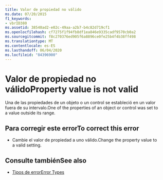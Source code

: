 ```yaml
---
title: Valor de propiedad no válido
ms.date: 07/20/2015
f1_keywords:
- vbrID380
ms.assetid: 38540ad2-e02c-49aa-a2b7-b4c82d719cf1
ms.openlocfilehash: cf7275f1f94fb8df1ea846e9335cadf9570cb0a2
ms.sourcegitcommit: f8c270376ed905f6a8896ce0fe25b4f4b38ff498
ms.translationtype: MT
ms.contentlocale: es-ES
ms.lasthandoff: 06/04/2020
ms.locfileid: "84396900"
---
```

# <a name="property-value-is-not-valid"></a><span data-ttu-id="1aaa9-102">Valor de propiedad no válido</span><span class="sxs-lookup"><span data-stu-id="1aaa9-102">Property value is not valid</span></span>
<span data-ttu-id="1aaa9-103">Una de las propiedades de un objeto o un control se estableció en un valor fuera de su intervalo.</span><span class="sxs-lookup"><span data-stu-id="1aaa9-103">One of the properties of an object or control was set to a value outside its range.</span></span>  
  
## <a name="to-correct-this-error"></a><span data-ttu-id="1aaa9-104">Para corregir este error</span><span class="sxs-lookup"><span data-stu-id="1aaa9-104">To correct this error</span></span>  
  
- <span data-ttu-id="1aaa9-105">Cambie el valor de propiedad a uno válido.</span><span class="sxs-lookup"><span data-stu-id="1aaa9-105">Change the property value to a valid setting.</span></span>  
  
## <a name="see-also"></a><span data-ttu-id="1aaa9-106">Consulte también</span><span class="sxs-lookup"><span data-stu-id="1aaa9-106">See also</span></span>

- [<span data-ttu-id="1aaa9-107">Tipos de error</span><span class="sxs-lookup"><span data-stu-id="1aaa9-107">Error Types</span></span>](../programming-guide/language-features/error-types.md)
